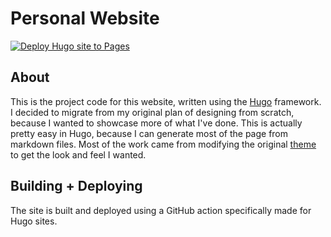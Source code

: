 # Personal Website
[![Deploy Hugo site to Pages](https://github.com/trevorpiltch/trevorpiltch.github.io/actions/workflows/hugo.yaml/badge.svg)](https://github.com/trevorpiltch/trevorpiltch.github.io/actions/workflows/hugo.yaml)

## About
This is the project code for this website, written using the [Hugo](https://gohugo.io/) framework. I decided to migrate from my original plan of designing from scratch, 
because I wanted to showcase more of what I've done. This is actually pretty easy in Hugo, because I can generate most of the page from markdown files. Most of the work 
came from modifying the original [theme](https://themes.gohugo.io/themes/adritian-free-hugo-theme/) to get the look and feel I wanted. 

## Building + Deploying
The site is built and deployed using a GitHub action specifically made for Hugo sites. 

